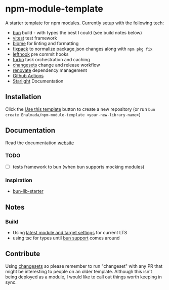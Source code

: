 # npm-module-template

A starter template for npm modules.  Currently setup with the following tech:

* [bun](https://bun.sh/docs/bundler) build - with types the best I could (see build notes below)
* [vitest](https://vitest.dev/) test framework
* [biome](https://biomejs.dev/) for linting and formatting
* [fixpack](https://www.npmjs.com/package/fixpack) to normalize package.json changes along with `npm pkg fix`
* [lefthook](https://github.com/evilmartians/lefthook) pre commit hooks
* [turbo](https://turbo.build/) task orchestration and caching
* [changesets](https://github.com/changesets/changesets) change and release workflow
* [renovate](https://github.com/renovatebot/renovate) dependency management
* [Github Actions](https://github.com/features/actions)
* [Starlight](https://github.com/withastro/starlight) Documentation
 
## Installation
Click the [Use this template](https://github.com/Enalmada/npm-module-template/generate) button to create a new repository 
(or run `bun create Enalmada/npm-module-template <your-new-library-name>`)

## Documentation
Read the documentation [website](https://npm-module-template.vercel.app/)

### TODO
- [ ] tests framework to bun (when bun supports mocking modules)

### inspiration
* [bun-lib-starter](https://github.com/wobsoriano/bun-lib-starter)

## Notes
### Build
* Using [latest module and target settings](https://stackoverflow.com/questions/72380007/what-typescript-configuration-produces-output-closest-to-node-js-18-capabilities/72380008#72380008) for current LTS
* using tsc for types until [bun support](https://github.com/oven-sh/bun/issues/5141#issuecomment-1727578701) comes around

## Contribute
Using [changesets](https://github.com/changesets/changesets) so please remember to run "changeset" with any PR that might be interesting to people on an older template.
Although this isn't being deployed as a module, I would like to call out things worth keeping in sync.